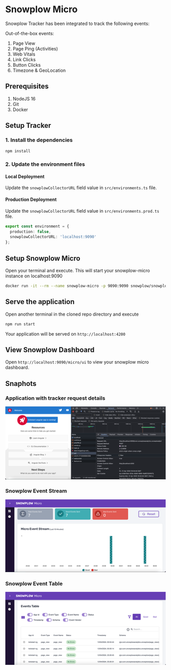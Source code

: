 # Snowplow Micro

Snowplow Tracker has been integrated to track the following events:

Out-of-the-box events:

1. Page View
2. Page Ping (Activities)
3. Web Vitals
4. Link Clicks
5. Button Clicks
6. Timezone & GeoLocation

## Prerequisites

1. NodeJS 16
2. Git
3. Docker 

## Setup Tracker

### 1. Install the dependencies

```bash
npm install
```

### 2. Update the environment files

#### Local Deployment

Update the `snowplowCollectorURL` field value in `src/environments.ts` file.

#### Production Deployment

Update the `snowplowCollectorURL` field value in `src/environments.prod.ts` file.

```typescript
export const environment = {
  production: false,
  snowplowCollectorURL: 'localhost:9090'
};
```

## Setup Snowplow Micro

Open your terminal and execute. This will start your snowplow-micro instance on localhost:9090

```bash
docker run -it --rm --name snowplow-micro -p 9090:9090 snowplow/snowplow-micro:2.1.0
```

## Serve the application

Open another terminal in the cloned repo directory and execute

```bash
npm run start
```

Your application will be served on `http://localhost:4200`

## View Snowplow Dashboard

Open `http://localhost:9090/micro/ui` to view your snowplow micro dashboard.

## Snaphots

### Application with tracker request details

![app](./__assets__/Screenshot%202024-04-13%20at%2012.05.00%20AM.png)

### Snowplow Event Stream

![a](./__assets__/Screenshot%202024-04-13%20at%2012.05.31%20AM.png)

### Snowplow Event Table

![b](./__assets__/Screenshot%202024-04-13%20at%2012.05.48%20AM.png)